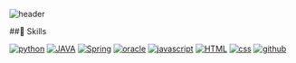 ![header](https://capsule-render.vercel.app/api?type=transparent&color=random&height=300&section=header&text=kangilwon&fontSize=90)

##:muscle: Skills

[![python](https://img.shields.io/badge/python-blue?style=flat-square&logo=python&logoColor=black)](https://github.com/kangilwon/Beakjoon-Team-Notes) [![JAVA](https://img.shields.io/badge/JAVA-007396?style=flat-square&logo=JAVA&logoColor=black)](https://github.com/kangilwon/yoplleProject) [![Spring](https://img.shields.io/badge/Spring-6DB33F?style=flat-square&logo=Spring&logoColor=black)](https://github.com/kangilwon/yoplleProject) [![oracle](https://img.shields.io/badge/oracle-F80000?style=flat-square&logo=oracle&logoColor=black)](https://github.com/kangilwon/yoplleProject) [![javascript](https://img.shields.io/badge/javascript-F7DF1E?style=flat-square&logo=javascript&logoColor=black)](https://github.com/kangilwon/yoplleProject) [![HTML](https://img.shields.io/badge/HTML-E34F26?style=flat-square&logo=html5&logoColor=black)](https://github.com/kangilwon/yoplleProject) [![css](https://img.shields.io/badge/css-1572B6?style=flat-square&logo=css3&logocss3&logoColor=white)](https://github.com/kangilwon/yoplleProject) [![github](https://img.shields.io/badge/github-181717?style=flat-square&logo=github&logoColor=white)](https://github.com/kangilwon/yoplleProject)
